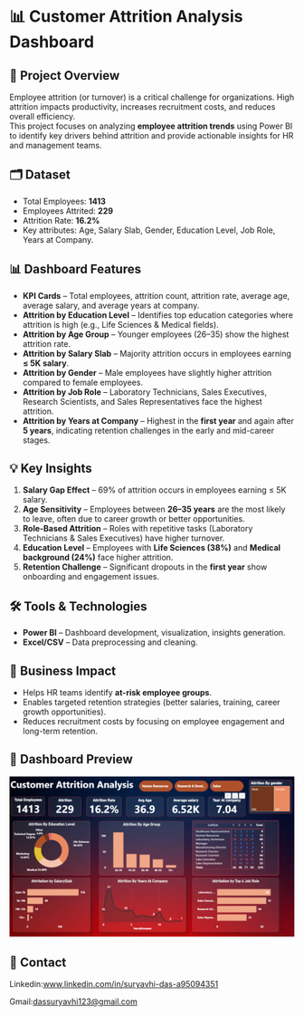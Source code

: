 # 📊 Customer Attrition Analysis Dashboard

## 🔎 Project Overview
Employee attrition (or turnover) is a critical challenge for organizations. High attrition impacts productivity, increases recruitment costs, and reduces overall efficiency.  
This project focuses on analyzing **employee attrition trends** using Power BI to identify key drivers behind attrition and provide actionable insights for HR and management teams.

## 🗂 Dataset
- Total Employees: **1413**
- Employees Attrited: **229**
- Attrition Rate: **16.2%**
- Key attributes: Age, Salary Slab, Gender, Education Level, Job Role, Years at Company.

## 📊 Dashboard Features
- **KPI Cards** – Total employees, attrition count, attrition rate, average age, average salary, and average years at company.
- **Attrition by Education Level** – Identifies top education categories where attrition is high (e.g., Life Sciences & Medical fields).  
- **Attrition by Age Group** – Younger employees (26–35) show the highest attrition rate.  
- **Attrition by Salary Slab** – Majority attrition occurs in employees earning **≤ 5K salary**.  
- **Attrition by Gender** – Male employees have slightly higher attrition compared to female employees.  
- **Attrition by Job Role** – Laboratory Technicians, Sales Executives, Research Scientists, and Sales Representatives face the highest attrition.  
- **Attrition by Years at Company** – Highest in the **first year** and again after **5 years**, indicating retention challenges in the early and mid-career stages.  

## 💡 Key Insights
1. **Salary Gap Effect** – 69% of attrition occurs in employees earning ≤ 5K salary.  
2. **Age Sensitivity** – Employees between **26–35 years** are the most likely to leave, often due to career growth or better opportunities.  
3. **Role-Based Attrition** – Roles with repetitive tasks (Laboratory Technicians & Sales Executives) have higher turnover.  
4. **Education Level** – Employees with **Life Sciences (38%)** and **Medical background (24%)** face higher attrition.  
5. **Retention Challenge** – Significant dropouts in the **first year** show onboarding and engagement issues.  

## 🛠 Tools & Technologies
- **Power BI** – Dashboard development, visualization, insights generation.  
- **Excel/CSV** – Data preprocessing and cleaning.  

## 🚀 Business Impact
- Helps HR teams identify **at-risk employee groups**.  
- Enables targeted retention strategies (better salaries, training, career growth opportunities).  
- Reduces recruitment costs by focusing on employee engagement and long-term retention.  

## 📸 Dashboard Preview
![Dashboard](https://github.com/suryavhi704/Customer-Attrition-Data-Analysis-Excel-PowerBI/blob/main/Employee%20Attrition%20Analysis%20Dashboard.png?raw=true)

## 📂 Contact

Linkedin:www.linkedin.com/in/suryavhi-das-a95094351

Gmail:dassuryavhi123@gmail.com

